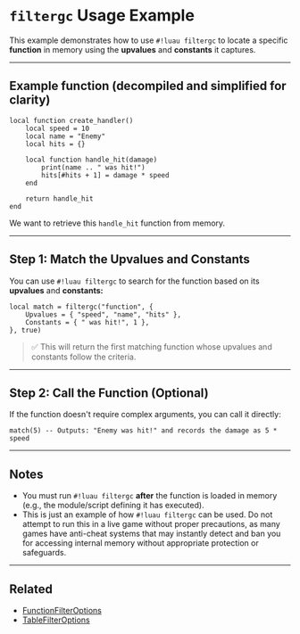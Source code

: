 # `filtergc` Usage Example

This example demonstrates how to use `#!luau filtergc` to locate a specific **function** in memory using the **upvalues** and **constants** it captures.

---

## Example function (decompiled and simplified for clarity)

```luau
local function create_handler()
    local speed = 10
    local name = "Enemy"
    local hits = {}

    local function handle_hit(damage)
        print(name .. " was hit!")
        hits[#hits + 1] = damage * speed
    end

    return handle_hit
end
```

We want to retrieve this `handle_hit` function from memory.

---

## Step 1: Match the Upvalues and Constants

You can use `#!luau filtergc` to search for the function based on its **upvalues** and **constants:**

```luau
local match = filtergc("function", {
    Upvalues = { "speed", "name", "hits" },
    Constants = { " was hit!", 1 },
}, true)
```

> ✅ This will return the first matching function whose upvalues and constants follow the criteria.

---

## Step 2: Call the Function (Optional)

If the function doesn't require complex arguments, you can call it directly:

```luau
match(5) -- Outputs: "Enemy was hit!" and records the damage as 5 * speed
```
---

## Notes

- You must run `#!luau filtergc` **after** the function is loaded in memory (e.g., the module/script defining it has executed).
- This is just an example of how `#!luau filtergc` can be used. Do not attempt to run this in a live game without proper precautions, as many games have anti-cheat systems that may instantly detect and ban you for accessing internal memory without appropriate protection or safeguards.

---

## Related
- [FunctionFilterOptions](./FunctionFilterOptions.md)
- [TableFilterOptions](./TableFilterOptions.md)
